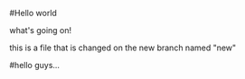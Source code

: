 #Hello world 

what's going on!

this is a file that is changed on the new branch named "new"

#hello guys...